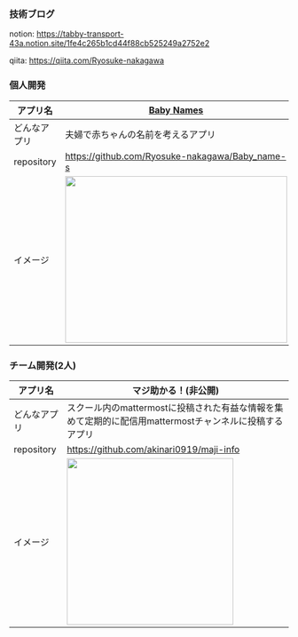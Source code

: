 ### 技術ブログ
notion:
https://tabby-transport-43a.notion.site/1fe4c265b1cd44f88cb525249a2752e2

qiita:
https://qiita.com/Ryosuke-nakagawa

### 個人開発
|アプリ名|[Baby Names](https://www.baby-names-app.com/)|[ヒラマサを探せ](https://www.find-hiramasa.com/)|
|---|---|---|
|どんなアプリ|夫婦で赤ちゃんの名前を考えるアプリ|ヒラマサを探すゲームアプリ（スマホのみ対応）|
|repository|https://github.com/Ryosuke-nakagawa/Baby_name-s|https://github.com/Ryosuke-nakagawa/find_hiramasa|
|イメージ|<img src="https://i.gyazo.com/b032219411a89b0850011499f5e5b191.png" width=400px height=300px >|<img src="https://i.gyazo.com/d9c77d0f60ad5c97f486d8210f009259.png" width=400px height=300px >|


### チーム開発(2人)
|アプリ名|マジ助かる！(非公開)|
|---|---|
|どんなアプリ|スクール内のmattermostに投稿された有益な情報を集めて定期的に配信用mattermostチャンネルに投稿するアプリ|
|repository|https://github.com/akinari0919/maji-info|
|イメージ|<img src="https://user-images.githubusercontent.com/88041615/179361118-ba6fa511-531a-4485-beff-ad6bb68b9fae.png" width=300px height=300px >|


<!--
**Ryosuke-nakagawa/Ryosuke-nakagawa** is a ✨ _special_ ✨ repository because its `README.md` (this file) appears on your GitHub profile.

Here are some ideas to get you started:

- 🔭 I’m currently working on ...
- 🌱 I’m currently learning ...
- 👯 I’m looking to collaborate on ...
- 🤔 I’m looking for help with ...
- 💬 Ask me about ...
- 📫 How to reach me: ...
- 😄 Pronouns: ...
- ⚡ Fun fact: ...
-->
